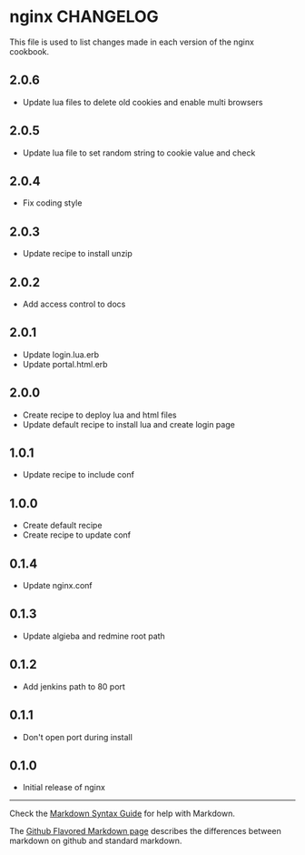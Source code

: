 # nginx CHANGELOG

This file is used to list changes made in each version of the nginx cookbook.

## 2.0.6
- Update lua files to delete old cookies and enable multi browsers

## 2.0.5
- Update lua file to set random string to cookie value and check

## 2.0.4
- Fix coding style

## 2.0.3
- Update recipe to install unzip

## 2.0.2
- Add access control to docs

## 2.0.1
- Update login.lua.erb
- Update portal.html.erb

## 2.0.0
- Create recipe to deploy lua and html files
- Update default recipe to install lua and create login page

## 1.0.1
- Update recipe to include conf

## 1.0.0
- Create default recipe
- Create recipe to update conf

## 0.1.4
- Update nginx.conf

## 0.1.3
- Update algieba and redmine root path

## 0.1.2
- Add jenkins path to 80 port

## 0.1.1
- Don't open port during install

## 0.1.0
- Initial release of nginx

- - -
Check the [Markdown Syntax Guide](http://daringfireball.net/projects/markdown/syntax) for help with Markdown.

The [Github Flavored Markdown page](http://github.github.com/github-flavored-markdown/) describes the differences between markdown on github and standard markdown.
